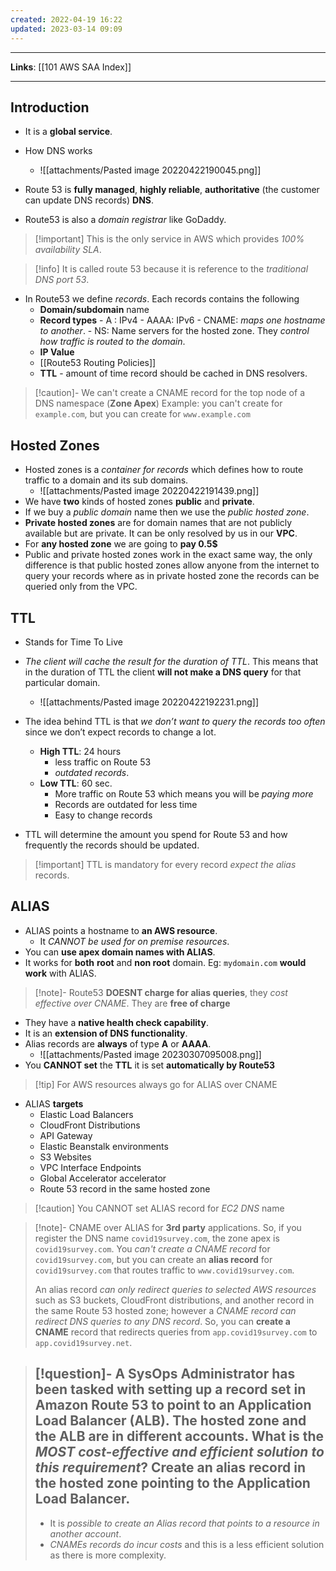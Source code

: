 ```yaml
---
created: 2022-04-19 16:22
updated: 2023-03-14 09:09
---
```

---
**Links**: [[101 AWS SAA Index]]

---
## Introduction
- It is a **global service**.
- How DNS works
	- ![[attachments/Pasted image 20220422190045.png]]

- Route 53 is **fully managed**, **highly reliable**, **authoritative** (the customer can update DNS records) **DNS**.
- Route53 is also a *domain registrar* like GoDaddy.

> [!important] This is the only service in AWS which provides *100% availability SLA*.

> [!info] It is called route 53 because it is reference to the *traditional DNS port 53*.

- In Route53 we define *records*. Each records contains the following
    -   **Domain/subdomain** name
    -   **Record types**
			- A : IPv4
			- AAAA: IPv6
			- CNAME: *maps one hostname to another*.
			- NS: Name servers for the hosted zone. They *control how traffic is routed to the domain*.
    -   **IP Value**
    -   [[Route53 Routing Policies]]
    -   **TTL** - amount of time record should be cached in DNS resolvers.

> [!caution]- We can't create a CNAME record for the top node of a DNS namespace (**Zone Apex**)
> Example: you can't create for `example.com`, but you can create for `www.example.com`

## Hosted Zones
-   Hosted zones is a *container for records* which defines how to route traffic to a domain and its sub domains.
	- ![[attachments/Pasted image 20220422191439.png]]
-   We have **two** kinds of hosted zones **public** and **private**.
-   If we buy a *public domain* name then we use the *public hosted zone*.
-   **Private hosted zones** are for domain names that are not publicly available but are private. It can be only resolved by us in our **VPC**.
-   For **any hosted zone** we are going to **pay 0.5$**
- Public and private hosted zones work in the exact same way, the only difference is that public hosted zones allow anyone from the internet to query your records where as in private hosted zone the records can be queried only from the VPC.

## TTL
- Stands for Time To Live
- *The client will cache the result for the duration of TTL*. This means that in the duration of TTL the client **will not make a DNS query** for that particular domain.
	- ![[attachments/Pasted image 20220422192231.png]]

- The idea behind TTL is that *we don’t want to query the records too often* since we don’t expect records to change a lot.
	- **High TTL**: 24 hours
		- less traffic on Route 53 
		- *outdated records*.
	- **Low TTL**:  60 sec.
		- More traffic on Route 53 which means you will be *paying more*
		- Records are outdated for less time
		- Easy to change records
		
-  TTL will determine the amount you spend for Route 53 and how frequently the records should be updated.

> [!important] TTL is mandatory for every record *expect the alias* records.

## ALIAS
- ALIAS points a hostname to **an AWS resource**.
	- It *CANNOT be used for on premise resources*.
- You can **use apex domain names with ALIAS**.
-   It works for **both** **root** and **non root** domain. Eg: `mydomain.com` **would work** with ALIAS.

> [!note]- Route53 **DOESNT charge for alias queries**, they *cost effective over CNAME*.
> They are **free of charge**

- They have a **native health check capability**.
- It is an **extension of DNS functionality**.
- Alias records are **always** of type **A** or **AAAA**.
	- ![[attachments/Pasted image 20230307095008.png]]
- You **CANNOT set** the **TTL** it is set **automatically by Route53**

> [!tip] For AWS resources always go for ALIAS over CNAME

- ALIAS **targets**
	- Elastic Load Balancers
	- CloudFront Distributions
	- API Gateway
	- Elastic Beanstalk environments
	- S3 Websites
	- VPC Interface Endpoints
	- Global Accelerator accelerator
	- Route 53 record in the same hosted zone

> [!caution] You CANNOT set ALIAS record for *EC2 DNS* name

> [!note]- CNAME over ALIAS for **3rd party** applications.
>  So, if you register the DNS name `covid19survey.com`, the zone apex is `covid19survey.com`. You *can't create a CNAME record* for `covid19survey.com`, but you can create an **alias record** for `covid19survey.com` that routes traffic to `www.covid19survey.com`.
> 
> An alias record *can only redirect queries to selected AWS resources* such as S3 buckets, CloudFront distributions, and another record in the same Route 53 hosted zone; however a *CNAME record can redirect DNS queries to any DNS record*. So, you can **create a CNAME** record that redirects queries from `app.covid19survey.com` to `app.covid19survey.net`.

> [!question]- A SysOps Administrator has been tasked with setting up a record set in Amazon Route 53 to point to an Application Load Balancer (ALB). The hosted zone and the ALB are in different accounts. What is the *MOST cost-effective and efficient solution to this requirement*?
> Create an **alias record** in the hosted zone pointing to the Application Load Balancer.
> ---
> - It is *possible to create an Alias record that points to a resource in another account*.
> - *CNAMEs records do incur costs* and this is a less efficient solution as there is more complexity.